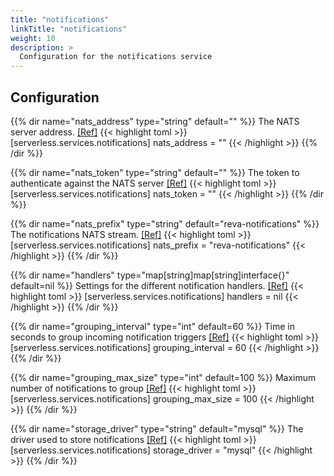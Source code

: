```yaml
---
title: "notifications"
linkTitle: "notifications"
weight: 10
description: >
  Configuration for the notifications service
---
```


## Configuration

{{% dir name="nats_address" type="string" default="" %}}
The NATS server address. [[Ref]](https://github.com/cs3org/reva/tree/master/internal/serverless/services/notifications/notifications.go#L47)
{{< highlight toml >}}
[serverless.services.notifications]
nats_address = ""
{{< /highlight >}}
{{% /dir %}}

{{% dir name="nats_token" type="string" default="" %}}
The token to authenticate against the NATS server [[Ref]](https://github.com/cs3org/reva/tree/master/internal/serverless/services/notifications/notifications.go#L48)
{{< highlight toml >}}
[serverless.services.notifications]
nats_token = ""
{{< /highlight >}}
{{% /dir %}}

{{% dir name="nats_prefix" type="string" default="reva-notifications" %}}
The notifications NATS stream. [[Ref]](https://github.com/cs3org/reva/tree/master/internal/serverless/services/notifications/notifications.go#L49)
{{< highlight toml >}}
[serverless.services.notifications]
nats_prefix = "reva-notifications"
{{< /highlight >}}
{{% /dir %}}

{{% dir name="handlers" type="map[string]map[string]interface{}" default=nil %}}
Settings for the different notification handlers. [[Ref]](https://github.com/cs3org/reva/tree/master/internal/serverless/services/notifications/notifications.go#L50)
{{< highlight toml >}}
[serverless.services.notifications]
handlers = nil
{{< /highlight >}}
{{% /dir %}}

{{% dir name="grouping_interval" type="int" default=60 %}}
Time in seconds to group incoming notification triggers [[Ref]](https://github.com/cs3org/reva/tree/master/internal/serverless/services/notifications/notifications.go#L51)
{{< highlight toml >}}
[serverless.services.notifications]
grouping_interval = 60
{{< /highlight >}}
{{% /dir %}}

{{% dir name="grouping_max_size" type="int" default=100 %}}
Maximum number of notifications to group [[Ref]](https://github.com/cs3org/reva/tree/master/internal/serverless/services/notifications/notifications.go#L52)
{{< highlight toml >}}
[serverless.services.notifications]
grouping_max_size = 100
{{< /highlight >}}
{{% /dir %}}

{{% dir name="storage_driver" type="string" default="mysql" %}}
The driver used to store notifications [[Ref]](https://github.com/cs3org/reva/tree/master/internal/serverless/services/notifications/notifications.go#L53)
{{< highlight toml >}}
[serverless.services.notifications]
storage_driver = "mysql"
{{< /highlight >}}
{{% /dir %}}

